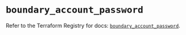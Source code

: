 # `boundary_account_password`

Refer to the Terraform Registry for docs: [`boundary_account_password`](https://registry.terraform.io/providers/hashicorp/boundary/1.4.0/docs/resources/account_password).
